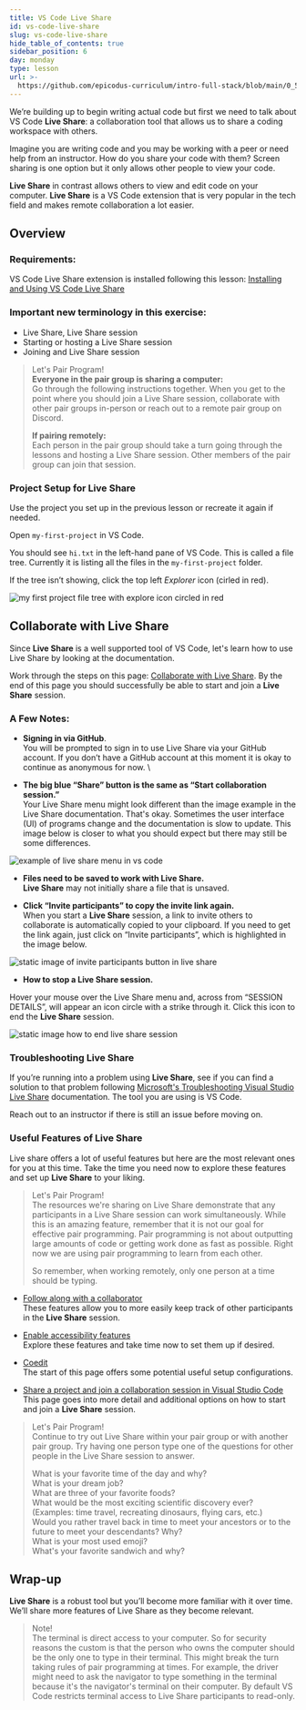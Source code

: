 ```yaml
---
title: VS Code Live Share
id: vs-code-live-share
slug: vs-code-live-share
hide_table_of_contents: true
sidebar_position: 6
day: monday
type: lesson
url: >-
  https://github.com/epicodus-curriculum/intro-full-stack/blob/main/0_5_vs_code_live_share.md
---
```


We’re building up to begin writing actual code but first we need to talk about VS Code **Live Share**: a collaboration tool that allows us to share a coding workspace with others.

Imagine you are writing code and you may be working with a peer or need help from an instructor. How do you share your code with them? Screen sharing is one option but it only allows other people to view your code. 

**Live Share** in contrast allows others to view and edit code on your computer. **Live Share** is a VS Code extension that is very popular in the tech field and makes remote collaboration a lot easier.


## Overview

### Requirements:

VS Code Live Share extension is installed following this lesson: [Installing and Using VS Code Live Share](https://new.learnhowtoprogram.com/pre-work/getting-started-with-working-remotely/installing-and-using-vs-code-live-share)

### Important new terminology in this exercise:

* Live Share, Live Share session
* Starting or hosting a Live Share session
* Joining and Live Share session


>Let's Pair Program!  
> **Everyone in the pair group is sharing a computer:**   
Go through the following instructions together. When you get to the point where you should join a Live Share session, collaborate with other pair groups in-person or reach out to a remote pair group on Discord.
>
> **If pairing remotely:**   
>Each person in the pair group should take a turn going through the lessons and hosting a Live Share session. Other members of the pair group can join that session.

### Project Setup for Live Share

Use the project you set up in the previous lesson or recreate it again if needed.

Open `my-first-project` in VS Code. 

You should see `hi.txt` in the left-hand pane of VS Code. This is called a file tree. Currently it is listing all the files in the `my-first-project` folder. 


If the tree isn’t showing, click the top left _Explorer_ icon (cirled in red).

![my first project file tree with explore icon circled in red](https://learnhowtoprogram.s3.us-west-2.amazonaws.com/misc/VSCodeLiveShare-Image-1.png)


## 	Collaborate with Live Share

Since **Live Share** is a well supported tool of VS Code, let's learn how to use Live Share by looking at the documentation.


Work through the steps on this page: [Collaborate with Live Share](https://code.visualstudio.com/learn/collaboration/live-share). By the end of this page you should successfully be able to start and join a **Live Share** session.


### A Few Notes:

* **Signing in via GitHub**.  
You will be prompted to sign in to use Live Share via your GitHub account. If you don’t have a GitHub account at this moment it is okay to continue as anonymous for now. \


* **The big blue “Share” button is the same as “Start collaboration session.”**  
Your Live Share menu might look different than the image example in the Live Share documentation. That's okay. Sometimes the user interface (UI) of programs change and the documentation is slow to update. This image below is closer to what you should expect but there may still be some differences. 

![example of live share menu in vs code](https://learnhowtoprogram.s3.us-west-2.amazonaws.com/misc/VSCodeLiveShare-Image-2.png)

* **Files need to be saved to work with Live Share.**  
**Live Share** may not initially share a file that is unsaved.


* **Click “Invite participants” to copy the invite link again.**  
When you start a **Live Share** session, a link to invite others to collaborate is automatically copied to your clipboard. If you need to get the link again, just click on “Invite participants”, which is highlighted in the image below.


![static image of invite participants button in live share](https://learnhowtoprogram.s3.us-west-2.amazonaws.com/misc/VSCodeLiveShare-Image-3.png)

* **How to stop a Live Share session.**

Hover your mouse over the Live Share menu and, across from “SESSION DETAILS”, will appear an icon circle with a strike through it. Click this icon to end the **Live Share** session.

![static image how to end live share session](https://learnhowtoprogram.s3.us-west-2.amazonaws.com/misc/VSCodeLiveShare-Image-4.png)


### Troubleshooting Live Share


If you’re running into a problem using **Live Share**, see if you can find a solution to that problem following [Microsoft's Troubleshooting Visual Studio Live Share](https://learn.microsoft.com/en-us/visualstudio/liveshare/troubleshooting) documentation. The tool you are using is VS Code.


Reach out to an instructor if there is still an issue before moving on.


### Useful Features of Live Share

Live share offers a lot of useful features but here are the most relevant ones for you at this time. Take the time you need now to explore these features and set up **Live Share** to your liking.

>Let's Pair Program!  
> The resources we're sharing on Live Share demonstrate that any participants in a Live Share session can work simultaneously. While this is an amazing feature, remember that it is not our goal for effective pair programming. Pair programming is not about outputting large amounts of code or getting work done as fast as possible. Right now we are using pair programming to learn from each other. 
>
>So remember, when working remotely, only one person at a time should be typing. 

* [Follow along with a collaborator](https://learn.microsoft.com/en-us/visualstudio/liveshare/use/coedit-follow-focus-visual-studio-code#follow-along-with-a-collaborator)  
These features allow you to more easily keep track of other participants in the **Live Share** session.

* [Enable accessibility features](https://learn.microsoft.com/en-us/visualstudio/liveshare/use/enable-accessibility-features-visual-studio-code)  
Explore these features and take time now to set them up if desired.

* [Coedit](https://learn.microsoft.com/en-us/visualstudio/liveshare/use/coedit-follow-focus-visual-studio-code)  
The start of this page offers some potential useful setup configurations.


* [Share a project and join a collaboration session in Visual Studio Code](https://learn.microsoft.com/en-us/visualstudio/liveshare/use/share-project-join-session-visual-studio-code)  
This page goes into more detail and additional options on how to start and join a **Live Share** session.


>Let's Pair Program!  
> Continue to try out Live Share within your pair group or with another pair group. Try having one person type one of the questions for other people in the Live Share session to answer.
>
>What is your favorite time of the day and why?  
>What is your dream job?  
> What are three of your favorite foods?  
> What would be the most exciting scientific discovery ever? (Examples: time travel, recreating dinosaurs, flying cars, etc.)  
>Would you rather travel back in time to meet your ancestors or to the future to meet your descendants? Why?  
> What is your most used emoji?  
What's your favorite sandwich and why?


## Wrap-up

**Live Share** is a robust tool but you’ll become more familiar with it over time. We’ll share more features of Live Share as they become relevant.

>Note!  
>The terminal is direct access to your computer. So for security reasons the custom is that the person who owns the computer should be the only one to type in their terminal. This might break the turn taking rules of pair programming at times. For example, the driver might need to ask the navigator to type something in the terminal because it's the navigator's terminal on their computer. By default VS Code restricts terminal access to Live Share participants to read-only.
